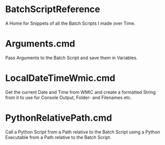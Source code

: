 # BatchScriptReference

A Home for Snippets of all the Batch Scripts I made over Time. 

# Arguments.cmd

Pass Arguments to the Batch Script and save them in Variables.

# LocalDateTimeWmic.cmd

Get the current Date and Time from WMIC and create a formatted String from it to use for Console Output, Folder- and Filenames etc.

# PythonRelativePath.cmd

Call a Python Script from a Path relative to the Batch Script using a Python Executable from a Path relative to the Batch Script.